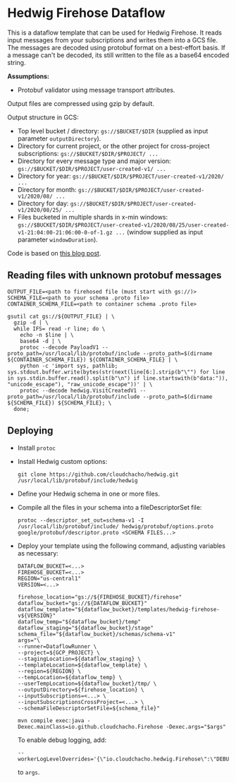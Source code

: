 # Hedwig Firehose Dataflow

This is a dataflow template that can be used for Hedwig Firehose. It reads input messages from your subscriptions and
writes them into a GCS file. The messages are decoded using protobuf format on a best-effort basis. If a message can't
be decoded, its still written to the file as a base64 encoded string.

**Assumptions:**
- Protobuf validator using message transport attributes.

Output files are compressed using gzip by default.

Output structure in GCS:
- Top level bucket / directory: `gs://$BUCKET/$DIR` (supplied as input parameter `outputDirectory`).
- Directory for current project, or the other project for cross-project subscriptions: `gs://$BUCKET/$DIR/$PROJECT/ ...`
- Directory for every message type and major version: `gs://$BUCKET/$DIR/$PROJECT/user-created-v1/ ...`
- Directory for year: `gs://$BUCKET/$DIR/$PROJECT/user-created-v1/2020/ ...`
- Directory for month: `gs://$BUCKET/$DIR/$PROJECT/user-created-v1/2020/08/ ...`
- Directory for day: `gs://$BUCKET/$DIR/$PROJECT/user-created-v1/2020/08/25/ ...`
- Files bucketed in multiple shards in x-min windows: `gs://$BUCKET/$DIR/$PROJECT/user-created-v1/2020/08/25/user-created-v1-21:04:00-21:06:00-0-of-1.gz ...` (window supplied as input parameter `windowDuration`).

Code is based on [this blog post](https://medium.com/@robinriclet/streaming-multiple-pubsub-subscriptions-to-gcs-with-fixed-windows-and-dynamic-naming-7f70cdd4584).

## Reading files with unknown protobuf messages

```shell script
OUTPUT_FILE=<path to firehosed file (must start with gs://)>
SCHEMA_FILE=<path to your schema .proto file>
CONTAINER_SCHEMA_FILE=<path to container schema .proto file>

gsutil cat gs://${OUTPUT_FILE} | \
  gzip -d | \
  while IFS= read -r line; do \
    echo -n $line | \
    base64 -d | \
    protoc --decode PayloadV1 --proto_path=/usr/local/lib/protobuf/include --proto_path=$(dirname ${CONTAINER_SCHEMA_FILE}) ${CONTAINER_SCHEMA_FILE} | \
    python -c 'import sys, pathlib; sys.stdout.buffer.write(bytes(str(next(line[6:].strip(b"\"") for line in sys.stdin.buffer.read().split(b"\n") if line.startswith(b"data:")), "unicode_escape"), "raw_unicode_escape"))' | \
    protoc --decode hedwig.VisitCreatedV1 --proto_path=/usr/local/lib/protobuf/include --proto_path=$(dirname ${SCHEMA_FILE}) ${SCHEMA_FILE}; \
  done;
```

## Deploying

- Install `protoc`
- Install Hedwig custom options:
    ```shell
    git clone https://github.com/cloudchacho/hedwig.git /usr/local/lib/protobuf/include/hedwig
    ```
- Define your Hedwig schema in one or more files.
- Compile all the files in your schema into a fileDescriptorSet file:
    ```shell
    protoc --descriptor_set_out=schema-v1 -I /usr/local/lib/protobuf/include/ hedwig/protobuf/options.proto google/protobuf/descriptor.proto <SCHEMA FILES...>
    ```
- Deploy your template using the following command, adjusting variables as necessary:
    ```shell
    DATAFLOW_BUCKET=<...>
    FIREHOSE_BUCKET=<...>
    REGION="us-central1"
    VERSION=<...>

    firehose_location="gs://${FIREHOSE_BUCKET}/firehose"
    dataflow_bucket="gs://${DATAFLOW_BUCKET}"
    dataflow_template="${dataflow_bucket}/templates/hedwig-firehose-v${VERSION}"
    dataflow_temp="${dataflow_bucket}/temp"
    dataflow_staging="${dataflow_bucket}/stage"
    schema_file="${dataflow_bucket}/schemas/schema-v1"
    args="\
    --runner=DataflowRunner \
    --project=${GCP_PROJECT} \
    --stagingLocation=${dataflow_staging} \
    --templateLocation=${dataflow_template} \
    --region=${REGION} \
    --tempLocation=${dataflow_temp} \
    --userTempLocation=${dataflow_bucket}/tmp/ \
    --outputDirectory=${firehose_location} \
    --inputSubscriptions=<...> \
    --inputSubscriptionsCrossProject=<...> \
    --schemaFileDescriptorSetFile=${schema_file}"

    mvn compile exec:java -Dexec.mainClass=io.github.cloudchacho.Firehose -Dexec.args="$args"
    ```

    To enable debug logging, add:
    ```shell
    --workerLogLevelOverrides='{\"io.cloudchacho.hedwig.Firehose\":\"DEBUG\"}'
    ```
    to `args`.
